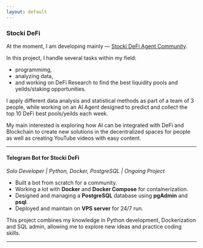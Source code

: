 ```yaml
---
layout: default
---
```


### Stocki DeFi 

At the moment, I am developing mainly — [Stocki DeFi Agent Community](https://t.me/StockiDeFi_bot). 

In this project, I handle several tasks within my field: 
- programmimg,
- analyzing data, 
- and working on DeFi Research to find the best liquidity pools and yeilds/staking opportunities.

I apply different data analysis and statistical methods as part of a team of 3 people, while working on an AI Agent designed to predict and collect the top 10 DeFi best pools/yeilds each week.

My main interested is exploring how AI can be integrated with DeFi and Blockchain to create new solutions in the decentralized spaces for people as well as creating YouTube videos with easy content.

---


#### Telegram Bot for Stocki DeFi 
*Solo Developer | Python, Docker, PostgreSQL | Ongoing Project*

- Built a bot from scratch for a community.  
- Working a lot with **Docker** and **Docker Compose** for containerization.  
- Designed and managing a **PostgreSQL** database using **pgAdmin** and **psql**.
- Deployed and maintain on **VPS server** for 24/7 run.

This project combines my knowledge in Python development, Dockerization and SQL admin, allowing me to explore new ideas and practice coding skills.

---
